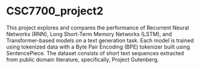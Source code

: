 # CSC7700_project2
This project explores and compares the performance of Recurrent Neural Networks (RNN), Long Short-Term Memory Networks (LSTM), and Transformer-based models on a text generation task. Each model is trained using tokenized data with a Byte Pair Encoding (BPE) tokenizer built using SentencePiece.
The dataset consists of short text sequences extracted from public domain literature, specifically, 
Project Gutenberg.
